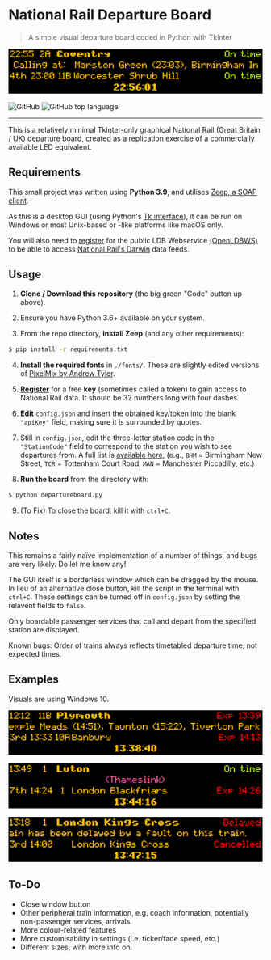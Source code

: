 # National Rail Departure Board
> A simple visual departure board coded in Python with Tkinter

![Departure Board Example](images/example.png)

![GitHub](https://img.shields.io/github/license/mattyhayward/National-Rail-Departure-Board) ![GitHub top language](https://img.shields.io/github/languages/top/mattyhayward/National-Rail-Departure-Board)

___

This is a relatively minimal Tkinter-only graphical National Rail (Great Britain / UK) departure board, created as a replication exercise of a commercially available LED equivalent.


## Requirements

This small project was written using **Python 3.9**, and utilises [Zeep, a SOAP client](https://docs.python-zeep.org/en/master/).

As this is a desktop GUI (using Python's [Tk interface](https://docs.python.org/3/library/tkinter.html)), it can be run on Windows or most Unix-based or -like platforms like macOS only.

You will also need to [register](http://realtime.nationalrail.co.uk/OpenLDBWSRegistration/) for the public LDB Webservice [(OpenLDBWS)](https://lite.realtime.nationalrail.co.uk/openldbws/) to be able to access [National Rail's Darwin](https://www.nationalrail.co.uk/100296.aspx) data feeds.


## Usage

1. **Clone / Download this repository** (the big green "Code" button up above).

2. Ensure you have Python 3.6+ available on your system.

3. From the repo directory, **install Zeep** (and any other requirements):

```bash
$ pip install -r requirements.txt
```

4. **Install the required fonts** in `./fonts/`. These are slightly edited versions of [PixelMix by Andrew Tyler](https://www.dafont.com/pixelmix.font).

5. **[Register](http://realtime.nationalrail.co.uk/OpenLDBWSRegistration/)** for a free **key** (sometimes called a token) to gain access to National Rail data. It should be 32 numbers long with four dashes.

6. **Edit** `config.json` and insert the obtained key/token into the blank `"apiKey"` field, making sure it is surrounded by quotes.

7. Still in `config.json`, edit the three-letter station code in the `"StationCode"` field to correspond to the station you wish to see departures from. A full list is [available here](https://www.nationalrail.co.uk/stations_destinations/48541.aspx), (e.g., `BHM` = Birmingham New Street, `TCR` = Tottenham Court Road, `MAN` = Manchester Piccadilly, etc.)

8. **Run the board** from the directory with:

```bash
$ python departureboard.py
```

9. (To Fix) To close the board, kill it with `ctrl+C`.




## Notes

This remains a fairly naïve implementation of a number of things, and bugs are very likely. Do let me know any!

The GUI itself is a borderless window which can be dragged by the mouse. In lieu of an alternative close button, kill the script in the terminal with `ctrl+C`. These settings can be turned off in `config.json` by setting the relavent fields to `false`.

Only boardable passenger services that call and depart from the specified station are displayed.

Known bugs: Order of trains always reflects timetabled departure time, not expected times.




## Examples

Visuals are using Windows 10.

![Departure Board Example 2](images/example2.png)

![Departure Board Example 3](images/example3.png)

![Departure Board Example 4](images/example4.png)




## To-Do

 - Close window button
 - Other peripheral train information, e.g. coach information, potentially non-passenger services, arrivals.
 - More colour-related features
 - More customisability in settings (i.e. ticker/fade speed, etc.)
 - Different sizes, with more info on.